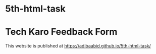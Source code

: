 # 5th-html-task
# Tech Karo Feedback Form
This website is published at https://adibaabid.github.io/5th-html-task/
